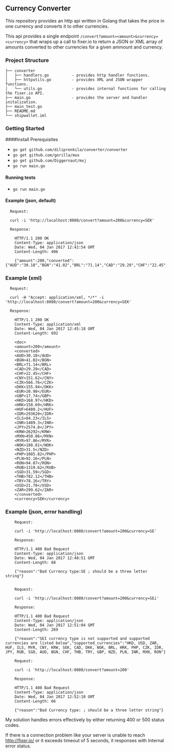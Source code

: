 ## Currency Converter

This repository provides an http api written in Golang that takes 
the price in one currency and converts it to other currencies.

This api provides a single endpoint `/convert?amount=<amount>&currency=<currency>` 
that wraps up a call to fixer.io  to return a JSON or XML array of amounts converted to other currencies for a given ammount and currency.

### Project Structure

```
├── converter
│   ├── handlers.go          - provides http handler functions.
│   ├── httputils.go         - provides XML and JSON wrapper functions. 
│   └── utils.go             - provides internal functions for calling the fixer.io API.   
├── main.go                  - provides the server and handler initalization.
├── main_test.go
├── README.md
└── shipwallet.iml

```

### Getting Started

####Install Prerequisites
- `go get github.com/diliprenkila/converter/converter`
- `go get github.com/gorilla/mux`
- `go get github.com/Diggernaut/mxj`
- `go run main.go`

#### Running tests

- `go run main.go`

#### Example (json, default)

      Request:

      curl -i 'http://localhost:8080/convert?amount=200&currency=SEK'

      Response:
        
        HTTP/1.1 200 OK
        Content-Type: application/json
        Date: Wed, 04 Jan 2017 12:42:54 GMT
        Content-Length: 496

        {"amount":200,"converted":{"AUD":"30.18","BGN":"41.02","BRL":"71.14","CAD":"29.29","CHF":"22.45","CNY":"151.62","CZK":"566.76","DKK":"155.94","EUR":"20.98","GBP":"17.74","HKD":"168.97","HRK":"158.69","HUF":"6480.2","IDR":"293620","ILS":"84.23","INR":"1489.3","JPY":"2574.8","KRW":"26292","MXN":"450.86","MYR":"97.86","NOK":"188.81","NZD":"31.5","PHP":"1085.82","PLN":"92.16","RON":"94.87","RUB":"1319.62","SGD":"31.59","THB":"782.12","TRY":"78.16","USD":"21.78","ZAR":"299.62"},"currency":"SEK"}

### Example (xml)

      Request:

      curl -H "Accept: application/xml, */*" -i 'http://localhost:8080/convert?amount=200&currency=SEK'

      Response:

        HTTP/1.1 200 OK
        Content-Type: application/xml
        Date: Wed, 04 Jan 2017 12:45:18 GMT
        Content-Length: 692

        <doc>
        <amount>200</amount>
        <converted>
        <AUD>30.18</AUD>
        <BGN>41.02</BGN>
        <BRL>71.14</BRL>
        <CAD>29.29</CAD>
        <CHF>22.45</CHF>
        <CNY>151.62</CNY>
        <CZK>566.76</CZK>
        <DKK>155.94</DKK>
        <EUR>20.98</EUR>
        <GBP>17.74</GBP>
        <HKD>168.97</HKD>
        <HRK>158.69</HRK>
        <HUF>6480.2</HUF>
        <IDR>293620</IDR>
        <ILS>84.23</ILS>
        <INR>1489.3</INR>
        <JPY>2574.8</JPY>
        <KRW>26292</KRW>
        <MXN>450.86</MXN>
        <MYR>97.86</MYR>
        <NOK>188.81</NOK>
        <NZD>31.5</NZD>
        <PHP>1085.82</PHP>
        <PLN>92.16</PLN>
        <RON>94.87</RON>
        <RUB>1319.62</RUB>
        <SGD>31.59</SGD>
        <THB>782.12</THB>
        <TRY>78.16</TRY>
        <USD>21.78</USD>
        <ZAR>299.62</ZAR>
        </converted>
        <currency>SEK</currency>

### Example (json, error handling)
        Request:
        
        curl -i 'http://localhost:8080/convert?amount=200&currency=SE'
        
        Response:
        
        HTTP/1.1 400 Bad Request
        Content-Type: application/json
        Date: Wed, 04 Jan 2017 12:48:51 GMT
        Content-Length: 68

        {"reason":"Bad Currency type:SE ; should be a three letter string"}
        
        
        Request:
        
        curl -i 'http://localhost:8080/convert?amount=200&currency=SEi'
        
        Response:
        
        HTTP/1.1 400 Bad Request
        Content-Type: application/json
        Date: Wed, 04 Jan 2017 12:51:04 GMT
        Content-Length: 269

        {"reason":"SEI currency type is not supported and supported currencies are listed below","supported_currencies":"HKD, USD, ZAR, HUF, ILS, MYR, CNY, KRW, SEK, CAD, DKK, NOK, BRL, HRK, PHP, CZK, IDR, JPY, RUB, SGD, AUD, BGN, CHF, THB, TRY, GBP, NZD, PLN, INR, MXN, RON"}

        Request:
        
        curl -i 'http://localhost:8080/convert?amount=200'
        
        Response:
        
        HTTP/1.1 400 Bad Request
        Content-Type: application/json
        Date: Wed, 04 Jan 2017 12:52:10 GMT
        Content-Length: 66

        {"reason":"Bad Currency type: ; should be a three letter string"}


My solution handles errors effectively by either returning 400 or 500 status codes.

If there is a connection problem like your server is unable to reach http://fixer.io/ or it exceeds timeout of 5 seconds, it responses with Internal error status.
 